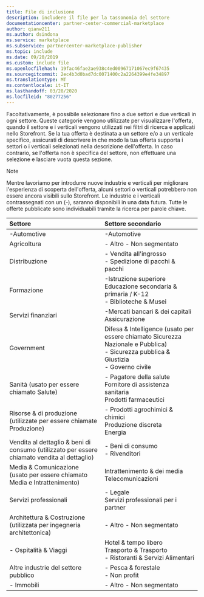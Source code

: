 ```yaml
---
title: File di inclusione
description: includere il file per la tassonomia del settore
documentationcenter: partner-center-commercial-marketplace
author: qianw211
ms.author: dsindona
ms.service: marketplace
ms.subservice: partnercenter-marketplace-publisher
ms.topic: include
ms.date: 09/20/2019
ms.custom: include file
ms.openlocfilehash: 19fac46fae2ae938c4ed00967171067ec9f67435
ms.sourcegitcommit: 2ec4b3d0bad7dc0071400c2a2264399e4fe34897
ms.translationtype: MT
ms.contentlocale: it-IT
ms.lasthandoff: 03/28/2020
ms.locfileid: "80277256"
---
```

Facoltativamente, è possibile selezionare fino a due settori e due verticali in ogni settore. Queste categorie vengono utilizzate per visualizzare l'offerta, quando il settore e i verticali vengono utilizzati nei filtri di ricerca e applicati nello Storefront.  Se la tua offerta è destinata a un settore e/o a un verticale specifico, assicurati di descrivere in che modo la tua offerta supporta i settori o i verticali selezionati nella descrizione dell'offerta.  In caso contrario, se l'offerta non è specifica del settore, non effettuare una selezione e lasciare vuota questa sezione.

>[!NOTE]
>Mentre lavoriamo per introdurre nuove industrie e verticali per migliorare l'esperienza di scoperta dell'offerta, alcuni settori o verticali potrebbero non essere ancora visibili sullo Storefront. Le industrie e i verticali contrassegnati con un (-), saranno disponibili in una data futura. Tutte le offerte pubblicate sono individuabili tramite la ricerca per parole chiave.

| **Settore**    | **Settore secondario**  | 
| :------------------- | :-------------------|
| -Automotive     | -Automotive |
| Agricoltura     | - Altro - Non segmentato |
| Distribuzione    | - Vendita all'ingrosso <br> - Spedizione di pacchi & pacchi |
| Formazione     | -Istruzione superiore <br> Educazione secondaria & primaria / K-12 <br> - Biblioteche & Musei |
| Servizi finanziari     | -Mercati bancari & dei capitali <br> Assicurazione |
| Government    | Difesa & Intelligence (usato per essere chiamato Sicurezza Nazionale e Pubblica) <br> - Sicurezza pubblica & Giustizia <br> - Governo civile |
| Sanità (usato per essere chiamato Salute)   | - Pagatore della salute <br> Fornitore di assistenza sanitaria <br> Prodotti farmaceutici |
| Risorse & di produzione (utilizzate per essere chiamate Produzione)   | - Prodotti agrochimici & chimici <br> Produzione discreta <br> Energia |
| Vendita al dettaglio & beni di consumo (utilizzato per essere chiamato vendita al dettaglio)  | - Beni di consumo <br> - Rivenditori |
| Media & Comunicazione (usato per essere chiamato Media e Intrattenimento)  | Intrattenimento & dei media <br> Telecomunicazioni |
| Servizi professionali  | - Legale <br> Servizi professionali per i partner |
| Architettura & Costruzione (utilizzata per ingegneria architettonica)  | - Altro - Non segmentato |
| - Ospitalità & Viaggi  | Hotel & tempo libero <br> Trasporto & Trasporto <br> - Ristoranti & Servizi Alimentari |
| Altre industrie del settore pubblico  | - Pesca & forestale <br> - Non profit |
| - Immobili  | - Altro - Non segmentato |
